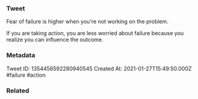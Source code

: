 ### Tweet
Fear of failure is higher when you're not working on the problem. 

If you are taking action, you are less worried about failure because you realize you can influence the outcome.

### Metadata
Tweet ID: 1354456592280940545
Created At: 2021-01-27T15:49:50.000Z
#failure
#action

### Related

